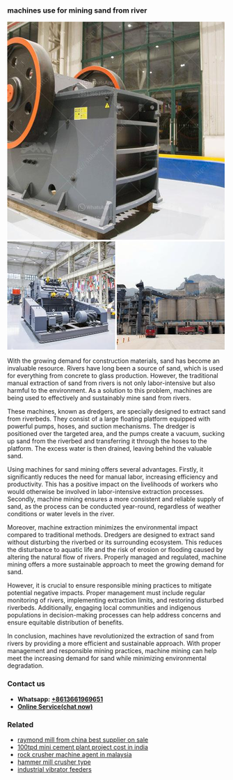 <h3>machines use for mining sand from river</h3><img src='1706766902.jpg' alt=''><p>With the growing demand for construction materials, sand has become an invaluable resource. Rivers have long been a source of sand, which is used for everything from concrete to glass production. However, the traditional manual extraction of sand from rivers is not only labor-intensive but also harmful to the environment. As a solution to this problem, machines are being used to effectively and sustainably mine sand from rivers.</p><p>These machines, known as dredgers, are specially designed to extract sand from riverbeds. They consist of a large floating platform equipped with powerful pumps, hoses, and suction mechanisms. The dredger is positioned over the targeted area, and the pumps create a vacuum, sucking up sand from the riverbed and transferring it through the hoses to the platform. The excess water is then drained, leaving behind the valuable sand.</p><p>Using machines for sand mining offers several advantages. Firstly, it significantly reduces the need for manual labor, increasing efficiency and productivity. This has a positive impact on the livelihoods of workers who would otherwise be involved in labor-intensive extraction processes. Secondly, machine mining ensures a more consistent and reliable supply of sand, as the process can be conducted year-round, regardless of weather conditions or water levels in the river.</p><p>Moreover, machine extraction minimizes the environmental impact compared to traditional methods. Dredgers are designed to extract sand without disturbing the riverbed or its surrounding ecosystem. This reduces the disturbance to aquatic life and the risk of erosion or flooding caused by altering the natural flow of rivers. Properly managed and regulated, machine mining offers a more sustainable approach to meet the growing demand for sand.</p><p>However, it is crucial to ensure responsible mining practices to mitigate potential negative impacts. Proper management must include regular monitoring of rivers, implementing extraction limits, and restoring disturbed riverbeds. Additionally, engaging local communities and indigenous populations in decision-making processes can help address concerns and ensure equitable distribution of benefits.</p><p>In conclusion, machines have revolutionized the extraction of sand from rivers by providing a more efficient and sustainable approach. With proper management and responsible mining practices, machine mining can help meet the increasing demand for sand while minimizing environmental degradation.</p><h3>Contact us</h3><ul><li><strong>Whatsapp:&nbsp;<a href="https://wa.me/8613661969651">+8613661969651</a></strong></li><li><a href="https://swt.shibang-china.com/?git&amp;zhl&amp;machines use for mining sand from river"><strong>Online Service(chat now)</strong></a></li></ul><h3>Related</h3><ul><li><a href='raymond mill from china best supplier on sale.md'>raymond mill from china best supplier on sale</a></li><li><a href='100tpd mini cement plant project cost in india.md'>100tpd mini cement plant project cost in india</a></li><li><a href='rock crusher machine agent in malaysia.md'>rock crusher machine agent in malaysia</a></li><li><a href='hammer mill crusher type.md'>hammer mill crusher type</a></li><li><a href='industrial vibrator feeders.md'>industrial vibrator feeders</a></li></ul>
